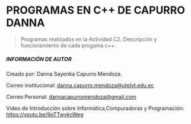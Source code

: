 # PROGRAMAS EN C++ DE CAPURRO DANNA 
>Programas realizados en la Actividad C2. Descripción y funcionamiento de cada progama c++.


##### INFORMACIÓN DE AUTOR

Creado por: Danna Sayenka Capurro Mendoza.

Correo institucional: danna.capurro.mendoza@utelvt.edu.ec

Correo Personal: dannacapurromendoza@gmail.com

Video de Introducción sobre Informática,Compuradoras y Programación: https://youtu.be/9qTTwykcWeg  
